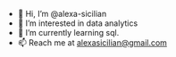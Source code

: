 - 👋 Hi, I’m @alexa-sicilian
- 👀 I’m interested in data analytics
- 🌱 I’m currently learning sql.
- 📫 Reach me at alexasicilian@gmail.com

<!---
alexa-sicilian/alexa-sicilian is a ✨ special ✨ repository because its `README.md` (this file) appears on your GitHub profile.
You can click the Preview link to take a look at your changes.
--->
